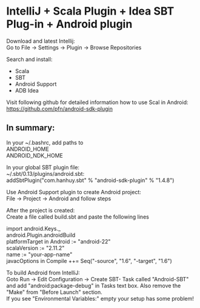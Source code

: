 IntelliJ + Scala Plugin + Idea SBT Plug-in + Android plugin
===========================================================
Download and latest Intellij:  
Go to File -> Settings -> Plugin -> Browse Repositories  

Search and install:   
- Scala  
- SBT  
- Android Support   
- ADB Idea   

Visit following github for detailed information how to use Scal in Android:  
https://github.com/pfn/android-sdk-plugin  

In summary:
-----------
In your ~/.bashrc, add paths to   
ANDROID_HOME   
ANDROID_NDK_HOME   

In your global SBT plugin file:  
~/.sbt/0.13/plugins/android.sbt:  
addSbtPlugin("com.hanhuy.sbt" % "android-sdk-plugin" % "1.4.8")  

Use Android Support plugin to create Android project:  
File -> Project -> Android and follow steps  

After the project is created:  
Create a file called build.sbt and paste the following lines  

import android.Keys._  
android.Plugin.androidBuild  
platformTarget in Android := "android-22"  
scalaVersion := "2.11.2"  
name := "your-app-name"  
javacOptions in Compile ++= Seq("-source", "1.6", "-target", "1.6")  

To build Android from IntelliJ:  
Goto Run -> Edit Configuration -> Create SBT- Task called "Android-SBT" and add "android:package-debug" in Tasks text box.
Also remove the "Make" from "Before Launch" section.  
If you see "Environmental Variables:" empty your setup has some problem!  


